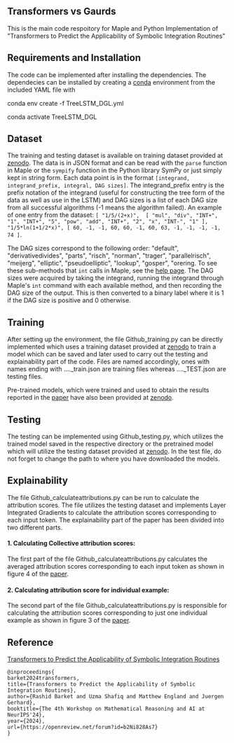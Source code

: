 ## Transformers vs Gaurds
This is the main code respoitory for Maple and Python Implementation of "Transformers to Predict the Applicability of Symbolic Integration Routines"
## Requirements and Installation
The code can be implemented after installing the dependencies. The dependecies can be installed by creating a [conda](https://www.anaconda.com/products/individual) environment from the included YAML file with

  conda env create -f TreeLSTM_DGL.yml
  
  conda activate TreeLSTM_DGL


## Dataset
The training and testing dataset is available on training dataset provided at [zenodo](https://zenodo.org/records/14013787). The data is in JSON format and can be read with the `parse` function in Maple or the `sympify` function in the Python library SymPy or just simply kept in string form. Each data point is in the format `[integrand, integrand_prefix, integral, DAG sizes]`. The integrand_prefix entry is the prefix notation of the integrand (useful for constructing the tree form of the data as well as use in the LSTM) and DAG sizes is a list of each DAG size from all successful algorithms (-1 means the algorithm failed). An example of one entry from the dataset: `[
    "1/5/(2+x)", 
    [
      "mul",
      "div",
      "INT+",
      "1",
      "INT+",
      "5",
      "pow",
      "add",
      "INT+",
      "2",
      "x",
      "INT-",
      "1"
    ],
    "1/5*ln(1+1/2*x)",
    [
      60,
      -1,
      -1,
      60,
      60,
      -1,
      60,
      63,
      -1,
      -1,
      -1,
      -1,
      74
    ]`.

The DAG sizes correspond to the following order: "default", "derivativedivides", "parts", "risch", "norman", "trager", "parallelrisch", "meijerg", "elliptic", "pseudoelliptic", "lookup", "gosper", "orering. To see these sub-methods that `int` calls in Maple, see the [help page](https://www.maplesoft.com/support/help/maple/view.aspx?path=int%2fmethods). The DAG sizes were acquired by taking the integrand, running the integrand through Maple's `int` command with each available method, and then recording the DAG size of the output. This is then converted to a binary label where it is 1 if the DAG size is positive and 0 otherwise. 

  
## Training
  After setting up the environment, the file Github_training.py can be directly implemented which uses a training dataset provided at [zenodo](https://zenodo.org/records/14013787) to train a model which can be saved and later used to carry out the testing and explainability part of the code. Files are named accordingly, ones with names ending with ...._train.json are training files whereas ...._TEST.json are testing files.
  
  Pre-trained models, which were trained and used to obtain the results reported in the [paper](https://openreview.net/forum?id=b2Ni828As7) have also been provided at [zenodo](https://zenodo.org/records/14013787).

## Testing  
  The testing can be implemented using Github_testing.py, which utilizes the trained model saved in the respective directory or the pretrained model which will utilize the testing dataset provided at [zenodo](https://zenodo.org/records/14013787). In the test file, do not forget to change the path to where you have downloaded the models. 

## Explainability
  The file Github_calculateattributions.py can be run to calculate the attribution scores. The file utilizes the testing dataset and implements Layer Integrated Gradients to calculate the attribution scores corresponding to each input token. The explainability part of the paper has been divided into two different parts. 

#### 1. Calculating Collective attribution scores:
  The first part of the file Github_calculateattributions.py calculates the averaged attribution scores corresponding to each input token as shown in figure 4 of the [paper](https://openreview.net/forum?id=b2Ni828As7).

#### 2. Calculating attribution score for individual example:
  The second part of the file Github_calculateattributions.py is responsible for calculating the attribution scores corresponding to just one individual example as shown in figure 3 of the [paper](https://openreview.net/forum?id=b2Ni828As7).

## Reference
[Transformers to Predict the Applicability of Symbolic Integration Routines](https://openreview.net/forum?id=b2Ni828As7)
```
@inproceedings{
barket2024transformers,
title={Transformers to Predict the Applicability of Symbolic Integration Routines},
author={Rashid Barket and Uzma Shafiq and Matthew England and Juergen Gerhard},
booktitle={The 4th Workshop on Mathematical Reasoning and AI at NeurIPS'24},
year={2024},
url={https://openreview.net/forum?id=b2Ni828As7}
}
```


